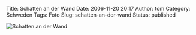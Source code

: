 Title: Schatten an der Wand
Date: 2006-11-20 20:17
Author: tom
Category: Schweden
Tags: Foto
Slug: schatten-an-der-wand
Status: published

![Schatten an der
Wand](/pic/brickleaves.jpg "Schatten an der Wand")


